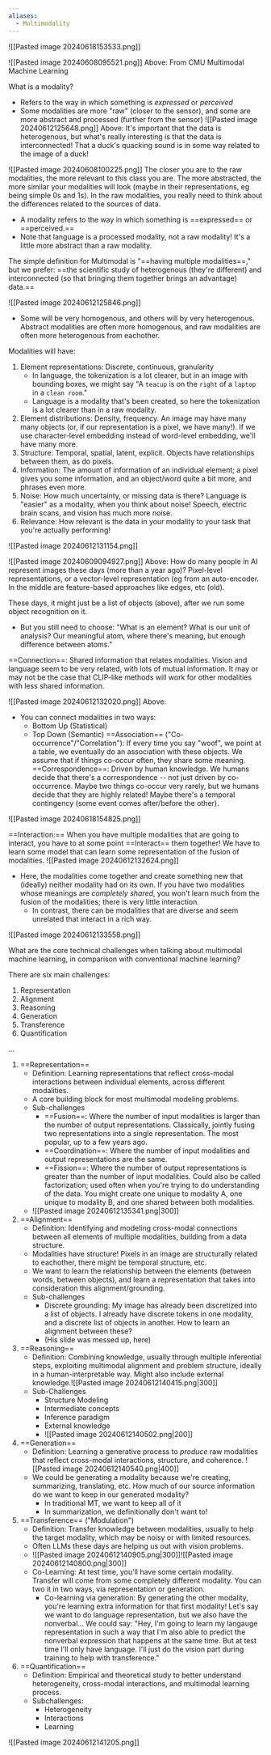 ```yaml
---
aliases:
  - Multimodality
---
```

![[Pasted image 20240618153533.png]]

![[Pasted image 20240608095521.png]]
Above: From CMU Multimodal Machine Learning

What is a modality?
- Refers to the way in which something is *expressed* or *perceived*
- Some modalities are more "raw" (closer to the sensor), and some are more abstract and processed (further from the sensor)
![[Pasted image 20240612125648.png]]
Above: It's important that the data is heterogenous, but what's really interesting is that the data is interconnected! That a duck's quacking sound is in some way related to the image of a duck!

![[Pasted image 20240608100225.png]]
The closer you are to the raw modalities, the more relevant to this class you are. The more abstracted, the more similar your modalities will look (maybe in their representations, eg being simple 0s and 1s). In the raw modalities, you really need to think about the differences related to the sources of data.
- A modality refers to the way in which something is ==expressed== or ==perceived.==
- Note that language is a processed modality, not a raw modality! It's a little more abstract than a raw modality.

The simple definition for Multimodal is "==having multiple modalities==," but we prefer: ==the scientific study of heterogenous (they're different) and interconnected (so that bringing them together brings an advantage) data.==


![[Pasted image 20240612125846.png]]
- Some will be very homogenous, and others will by very heterogenous. Abstract modalities are often more homogenous, and raw modalities are often more heterogenous from eachother.

Modalities will have:
1. Element representations: Discrete, continuous, granularity
	- In language, the tokenization is a lot clearer, but in an image with bounding boxes, we might say "A `teacup` is on the `right` of a `laptop` in a `clean room`."
	- Language is a modality that's been created, so here the tokenization is a lot clearer than in a raw modality.
2. Element distributions: Density, frequency. An image may have many many objects (or, if our representation is a pixel, we have many!). If we use character-level embedding instead of word-level embedding, we'll have many more.
3. Structure: Temporal, spatial, latent, explicit. Objects have relationships between them, as do pixels. 
4. Information: The amount of information of an individual element; a pixel gives you some information, and an object/word quite a bit more, and phrases even more.
5. Noise: How much uncertainty, or missing data is there? Language is "easier" as a modality, when you think about noise! Speech, electric brain scans, and vision has much more noise.
6. Relevance: How relevant is the data in your modality to your task that you're actually performing!

![[Pasted image 20240612131154.png]]


![[Pasted image 20240609094927.png]]
Above: How do many people in AI represent images these days (more than a year ago)? Pixel-level representations, or a vector-level representation (eg from an auto-encoder. In the middle are feature-based approaches like edges, etc (old).

These days, it might just be a list of objects (above), after we run some object recognition on it.
- But you still need to choose: "What is an element? What is our unit of analysis? Our meaningful atom, where there's meaning, but enough difference between atoms."


==Connection==: Shared information that relates modalities. Vision and language seem to be very related, with lots of mutual information. It may or may not be the case that CLIP-like methods will work for other modalities with less shared information.

![[Pasted image 20240612132020.png]]
Above: 
- You can connect modalities in two ways:
	- Bottom Up (Statistical)
	- Top Down (Semantic)
==Association== ("Co-occurrence"/"Correlation"): If every time you say "woof", we point at a table, we eventually do an association with these objects. We assume that if things co-occur often, they share some meaning.
==Correspondence==: Driven by human knowledge. We humans decide that there's a correspondence -- not just driven by co-occurrence. Maybe two things co-occur very rarely, but we humans decide that they are highly related! Maybe there's a temporal contingency (some event comes after/before the other).

![[Pasted image 20240618154825.png]]

==Interaction:==
When you have multiple modalities that are going to interact, you have to at some point ==Interact== them together! We have to learn some model that can learn some representation of the fusion of modalities.
![[Pasted image 20240612132624.png]]
- Here, the modalities come together and create something new that (ideally) neither modality had on its own. If you have two modalities whose meanings are *completely shared*, you won't learn much from the fusion of the modalities; there is very little interaction.
	- In contrast, there can be modalities that are diverse and seem unrelated that interact in a rich way.

![[Pasted image 20240612133558.png]]

What are the core technical challenges when talking about multimodal machine learning, in comparison with conventional machine learning?

There are six main challenges:
1. Representation
2. Alignment
3. Reasoning
4. Generation
5. Transference
6. Quantification

...

1. ==Representation==
	- Definition: Learning representations that reflect cross-modal interactions between individual elements, across different modalities.
	- A core building block for most multimodal modeling problems.
	- Sub-challenges
		- ==Fusion==: Where the number of input modalities is larger than the number of output representations. Classically, jointly fusing two representations into a single representation. The most popular, up to a few years ago.
		- ==Coordination==: Where the number of input modalities and output representations are the same.
		- ==Fission==: Where the number of output representations is greater than the number of input modalities. Could also be called factorization; used often when you're trying to do understanding of the data. You might create one unique to modality A, one unique to modality B, and one shared between both modalities.
	- ![[Pasted image 20240612135341.png|300]]
2. ==Alignment==
	- Definition: Identifying and modeling cross-modal connections between all elements of multiple modalities, building from a data structure.
	- Modalities have structure! Pixels in an image are structurally related to eachother, there might be temporal structure, etc.
	- We want to learn the relationship between the elements (between words, between objects), and learn a representation that takes into consideration this alignment/grounding.
	- Sub-challenges
		- Discrete grounding: My image has already been discretized into a list of objects. I already have discrete tokens in one modality, and a discrete list of objects in another. How to learn an alignment between these?
		- (His slide was messed up, here)
3.  ==Reasoning==
	- Definition: Combining knowledge, usually through multiple inferential steps, exploiting multimodal alignment and problem structure, ideally in a human-interpretable way. Might also include external knowledge.![[Pasted image 20240612140415.png|300]]
	- Sub-Challenges
		- Structure Modeling
		- Intermediate concepts
		- Inference paradigm
		- External knowledge
		- ![[Pasted image 20240612140502.png|200]]
4. ==Generation==
	- Definition: Learning a generative process to *produce* raw modalities that reflect cross-modal interactions, structure, and coherence. ![[Pasted image 20240612140540.png|400]]
	- We could be generating a modality because we're creating, summarizing, translating, etc. How much of our source information do we want to keep in our generated modality?
		- In traditional MT, we want to keep all of it
		- In summarization, we definitionally don't want to!
5. ==Transference== ("Modulation")
	- Definition: Transfer knowledge between modalities, usually to help the target modality, which may be noisy or with limited resources.
	- Often LLMs these days are helping us out with vision problems.
	- ![[Pasted image 20240612140905.png|300]]![[Pasted image 20240612140800.png|300]]
	- Co-Learning: At test time, you'll have some certain modality. Transfer will come from some completely different modality. You can two it in two ways, via representation or generation. 
		- Co-learning via generation: By generating the other modality, you're learning extra information for that first modality! Let's say we want to do language representation, but we also have the nonverbal... We could say: "Hey, I'm going to learn my langauge representation in such a way that I'm also able to predict the nonverbal expression that happens at the same time. But at test time I'll only have language. I'll just do the vision part during training to help with transference."
6. ==Quantification==
	- Definition: Empirical and theoretical study to better understand heterogeneity, cross-modal interactions, and multimodal learning process.
	- Subchallenges:
		- Heterogeneity
		- Interactions
		- Learning

![[Pasted image 20240612141205.png]]





